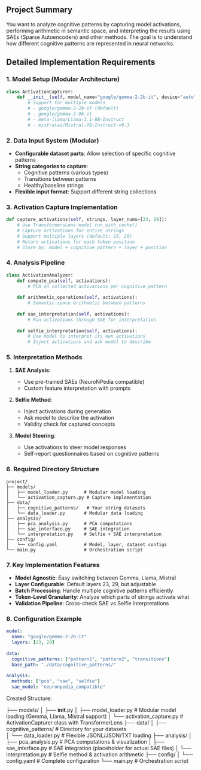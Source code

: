 ## Project Summary
You want to analyze cognitive patterns by capturing model activations, performing arithmetic in semantic space, and interpreting the results using SAEs (Sparse Autoencoders) and other methods. The goal is to understand how different cognitive patterns are represented in neural networks.

## Detailed Implementation Requirements

### 1. Model Setup (Modular Architecture)
```python
class ActivationCapturer:
    def __init__(self, model_name="google/gemma-2-2b-it", device="auto"):
        # Support for multiple models
        # - google/gemma-2-2b-it (default)  
        # - google/gemma-2-9b-it
        # - meta-llama/Llama-3.1-8B-Instruct
        # - mistralai/Mistral-7B-Instruct-v0.3
```

### 2. Data Input System (Modular)
- **Configurable dataset parts**: Allow selection of specific cognitive patterns
- **String categories to capture**:
  - Cognitive patterns (various types)
  - Transitions between patterns
  - Healthy/baseline strings
- **Flexible input format**: Support different string collections

### 3. Activation Capture Implementation
```python
def capture_activations(self, strings, layer_nums=[23, 29]):
    # Use TransformersLens model.run_with_cache()
    # Capture activations for entire strings
    # Support multiple layers (default: 23, 29)
    # Return activations for each token position
    # Store by: model + cognitive_pattern + layer + position
```

### 4. Analysis Pipeline
```python
class ActivationAnalyzer:
    def compute_pca(self, activations):
        # PCA on collected activations per cognitive pattern
        
    def arithmetic_operations(self, activations):
        # Semantic space arithmetic between patterns
        
    def sae_interpretation(self, activations):
        # Run activations through SAE for interpretation
        
    def selfie_interpretation(self, activations):
        # Use model to interpret its own activations
        # Inject activations and ask model to describe
```

### 5. Interpretation Methods
1. **SAE Analysis**: 
   - Use pre-trained SAEs (NeuroNPedia compatible)
   - Custom feature interpretation with prompts
   
2. **Selfie Method**:
   - Inject activations during generation
   - Ask model to describe the activation
   - Validity check for captured concepts

3. **Model Steering**:
   - Use activations to steer model responses
   - Self-report questionnaires based on cognitive patterns

### 6. Required Directory Structure
```
project/
├── models/
│   ├── model_loader.py      # Modular model loading
│   └── activation_capture.py # Capture implementation
├── data/
│   ├── cognitive_patterns/   # Your string datasets
│   └── data_loader.py       # Modular data loading  
├── analysis/
│   ├── pca_analysis.py      # PCA computations
│   ├── sae_interface.py     # SAE integration
│   └── interpretation.py    # Selfie + SAE interpretation
├── config/
│   └── config.yaml          # Model, layer, dataset configs
└── main.py                  # Orchestration script
```

### 7. Key Implementation Features
- **Model Agnostic**: Easy switching between Gemma, Llama, Mistral
- **Layer Configurable**: Default layers 23, 29, but adjustable
- **Batch Processing**: Handle multiple cognitive patterns efficiently  
- **Token-Level Granularity**: Analyze which parts of strings activate what
- **Validation Pipeline**: Cross-check SAE vs Selfie interpretations

### 8. Configuration Example
```yaml
model:
  name: "google/gemma-2-2b-it"
  layers: [23, 29]
  
data:
  cognitive_patterns: ["pattern1", "pattern2", "transitions"]
  base_path: "./data/cognitive_patterns/"
  
analysis:
  methods: ["pca", "sae", "selfie"]
  sae_model: "neuronpedia_compatible"
```

  Created Structure:

  ├── models/
  │   ├── __init__.py
  │   ├── model_loader.py          # Modular model loading (Gemma, Llama, 
  Mistral support)
  │   └── activation_capture.py    # ActivationCapturer class with
  TransformerLens
  ├── data/
  │   ├── cognitive_patterns/      # Directory for your datasets  
  │   └── data_loader.py          # Flexible JSONL/JSON/TXT loading
  ├── analysis/
  │   ├── pca_analysis.py         # PCA computations & visualization
  │   ├── sae_interface.py        # SAE integration (placeholder for actual
  SAE files)
  │   └── interpretation.py       # Selfie method & activation arithmetic
  ├── config/
  │   └── config.yaml             # Complete configuration
  └── main.py                     # Orchestration script